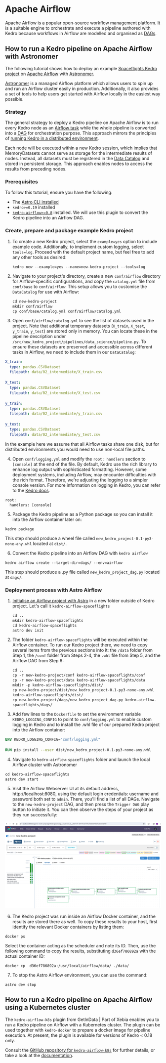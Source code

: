 # Apache Airflow

Apache Airflow is a popular open-source workflow management platform. It is a suitable engine to orchestrate and execute a pipeline authored with Kedro because workflows in Airflow are modelled and organised as [DAGs](https://en.wikipedia.org/wiki/Directed_acyclic_graph).

## How to run a Kedro pipeline on Apache Airflow with Astronomer

The following tutorial shows how to deploy an example [Spaceflights Kedro project](https://docs.kedro.org/en/stable/tutorial/spaceflights_tutorial.html) on [Apache Airflow](https://airflow.apache.org/) with [Astronomer](https://www.astronomer.io/).

[Astronomer](https://docs.astronomer.io/astro/install-cli) is a managed Airflow platform which allows users to spin up and run an Airflow cluster easily in production. Additionally, it also provides a set of tools to help users get started with Airflow locally in the easiest way possible.

### Strategy

The general strategy to deploy a Kedro pipeline on Apache Airflow is to run every Kedro node as an [Airflow task](https://airflow.apache.org/docs/apache-airflow/stable/concepts/tasks.html) while the whole pipeline is converted into a [DAG](https://airflow.apache.org/docs/apache-airflow/stable/concepts/dags.html) for orchestration purpose. This approach mirrors the principles of [running Kedro in a distributed environment](distributed.md).

Each node will be executed within a new Kedro session, which implies that MemoryDatasets cannot serve as storage for the intermediate results of nodes. Instead, all datasets must be registered in the [Data Catalog](https://docs.kedro.org/en/stable/data/index.html) and stored in persistent storage. This approach enables nodes to access the results from preceding nodes.

### Prerequisites

To follow this tutorial, ensure you have the following:

* The [Astro CLI installed](https://docs.astronomer.io/astro/install-cli)
* `kedro>=0.19` installed
* [`kedro-airflow>=0.8`](https://github.com/kedro-org/kedro-plugins/tree/main/kedro-airflow) installed. We will use this plugin to convert the Kedro pipeline into an Airflow DAG.

### Create, prepare and package example Kedro project

1. To create a new Kedro project, select the `example=yes` option to include example code. Additionally, to implement custom logging, select `tools=log`. Proceed with the default project name, but feel free to add any other tools as desired:

    ```shell
    kedro new --example=yes --name=new-kedro-project --tools=log
    ```

2. Navigate to your project's directory, create a new `conf/airflow` directory for Airflow-specific configurations, and copy the `catalog.yml` file from `conf/base` to `conf/airflow`. This setup allows you to customise the `DataCatalog` for use with Airflow:

    ```shell
    cd new-kedro-project
    mkdir conf/airflow
    cp conf/base/catalog.yml conf/airflow/catalog.yml
    ```

3. Open `conf/airflow/catalog.yml` to see the list of datasets used in the project. Note that additional temporary datasets (`X_train`, `X_test`, `y_train`, `y_test`) are stored only in memory. You can locate these in the pipeline description under `/src/new_kedro_project/pipelines/data_science/pipeline.py`. To ensure these datasets are preserved and accessible across different tasks in Airflow, we need to include them in our `DataCatalog`:

```yaml
X_train:
  type: pandas.CSVDataset
  filepath: data/02_intermediate/X_train.csv

X_test:
  type: pandas.CSVDataset
  filepath: data/02_intermediate/X_test.csv

y_train:
  type: pandas.CSVDataset
  filepath: data/02_intermediate/y_train.csv

y_test:
  type: pandas.CSVDataset
  filepath: data/02_intermediate/y_test.csv
```

In the example here we assume that all Airflow tasks share one disk, but for distributed environments you would need to use non-local file paths.

4. Open `conf/logging.yml` and modify the `root: handlers` section to `[console]` at the end of the file. By default, Kedro use the rich library to enhance log output with sophisticated formatting. However, some deployment systems, including Airflow, may encounter difficulties with the rich format. Therefore, we're adjusting the logging to a simpler console version. For more information on logging in Kedro, you can refer to the [Kedro docs](https://docs.kedro.org/en/stable/logging/index.html).

```shell
root:
  handlers: [console]
```

5. Package the Kedro pipeline as a Python package so you can install it into the Airflow container later on:

```shell
kedro package
```

This step should produce a wheel file called `new_kedro_project-0.1-py3-none-any.whl` located at `dist/`.

6. Convert the Kedro pipeline into an Airflow DAG with `kedro airflow`

```shell
kedro airflow create --target-dir=dags/ --env=airflow
```

This step should produce a .py file called `new_kedro_project_dag.py` located at `dags/`.

### Deployment process with Astro Airflow


1. [Initialise an Airflow project with Astro](https://docs.astronomer.io/astro/cli/develop-project) in a new folder outside of Kedro project. Let's call it `kedro-airflow-spaceflights`

    ```shell
    cd ..
    mkdir kedro-airflow-spaceflights
    cd kedro-airflow-spaceflights
    astro dev init
    ```

2. The folder `kedro-airflow-spaceflights` will be executed within the Airflow container. To run our Kedro project there, we need to copy several items from the previous sections into it: the `/data` folder from Step 1, the `/conf` folder from Steps 2-4, the `.whl` file from Step 5, and the Airflow DAG from Step 6:
    ```shell
    cd ..
    cp -r new-kedro-project/conf kedro-airflow-spaceflights/conf
    cp -r new-kedro-project/data kedro-airflow-spaceflights/data
    mkdir -p kedro-airflow-spaceflights/dist/
    cp new-kedro-project/dist/new_kedro_project-0.1-py3-none-any.whl kedro-airflow-spaceflights/dist/
    cp new-kedro-project/dags/new_kedro_project_dag.py kedro-airflow-spaceflights/dags/
    ```

3. Add few lines to the `Dockerfile` to set the environment variable `KEDRO_LOGGING_CONFIG` to point to `conf/logging.yml` to enable custom logging in Kedro and to install the .whl file of our prepared Kedro project into the Airflow container:

```Dockerfile
ENV KEDRO_LOGGING_CONFIG="conf/logging.yml"

RUN pip install --user dist/new_kedro_project-0.1-py3-none-any.whl
```

4. Navigate to `kedro-airflow-spaceflights` folder and launch the local Airflow cluster with Astronomer

```shell
cd kedro-airflow-spaceflights
astro dev start
```

5. Visit the Airflow Webserver UI at its default address, http://localhost:8080, using the default login credentials: username and password both set to `admin`. There, you'll find a list of all DAGs. Navigate to the `new-kedro-project` DAG, and then press the `Trigger DAG` play button to initiate it. You can then observe the steps of your project as they run successfully:

![](../meta/images/kedro_airflow_dag_run.png)

6. The Kedro project was run inside an Airflow Docker container, and the results are stored there as well. To copy these results to your host, first identify the relevant Docker containers by listing them:
```shell
docker ps
```
Select the container acting as the scheduler and note its ID. Then, use the following command to copy the results, substituting `d36ef786892a` with the actual container ID:

```shell
docker cp  d36ef786892a:/usr/local/airflow/data/ ./data/
```


7. To stop the Astro Airflow environment, you can use the command:
```shell
astro dev stop
```

## How to run a Kedro pipeline on Apache Airflow using a Kubernetes cluster

The `kedro-airflow-k8s` plugin from GetInData | Part of Xebia enables you to run a Kedro pipeline on Airflow with a Kubernetes cluster. The plugin can be used together with `kedro-docker` to prepare a docker image for pipeline execution. At present, the plugin is available for versions of Kedro < 0.18 only.

Consult the [GitHub repository for `kedro-airflow-k8s`](https://github.com/getindata/kedro-airflow-k8s) for further details, or take a look at the [documentation](https://kedro-airflow-k8s.readthedocs.io/).
